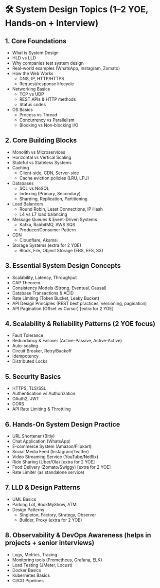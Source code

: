 # 🛠️ System Design Topics (1–2 YOE, Hands-on + Interview)

## 1. Core Foundations
- What is System Design
- HLD vs LLD
- Why companies test system design
- Real-world examples (WhatsApp, Instagram, Zomato)
- How the Web Works
  - DNS, IP, HTTP/HTTPS
  - Request/response lifecycle
- Networking Basics
  - TCP vs UDP
  - REST APIs & HTTP methods
  - Status codes
- OS Basics
  - Process vs Thread
  - Concurrency vs Parallelism
  - Blocking vs Non-blocking I/O

## 2. Core Building Blocks
- Monolith vs Microservices
- Horizontal vs Vertical Scaling
- Stateful vs Stateless Systems
- Caching
  - Client-side, CDN, Server-side
  - Cache eviction policies (LRU, LFU)
- Databases
  - SQL vs NoSQL
  - Indexing (Primary, Secondary)
  - Sharding, Replication, Partitioning
- Load Balancers
  - Round Robin, Least Connections, IP Hash
  - L4 vs L7 load balancing
- Message Queues & Event-Driven Systems
  - Kafka, RabbitMQ, AWS SQS
  - Producer/Consumer Pattern
- CDN
  - Cloudflare, Akamai
- Storage Systems (extra for 2 YOE)
  - Block, File, Object Storage (EBS, EFS, S3)

## 3. Essential System Design Concepts
- Scalability, Latency, Throughput
- CAP Theorem
- Consistency Models (Strong, Eventual, Causal)
- Database Transactions & ACID
- Rate Limiting (Token Bucket, Leaky Bucket)
- API Design Principles (REST best practices, versioning, pagination)
- API Pagination (Offset vs Cursor) [extra for 2 YOE]

## 4. Scalability & Reliability Patterns (2 YOE focus)
- Fault Tolerance
- Redundancy & Failover (Active-Passive, Active-Active)
- Auto-scaling
- Circuit Breaker, Retry/Backoff
- Idempotency
- Distributed Locks

## 5. Security Basics
- HTTPS, TLS/SSL
- Authentication vs Authorization
- OAuth2, JWT
- CORS
- API Rate Limiting & Throttling

## 6. Hands-On System Design Practice
- URL Shortener (Bitly)
- Chat Application (WhatsApp)
- E-commerce System (Amazon/Flipkart)
- Social Media Feed (Instagram/Twitter)
- Video Streaming Service (YouTube/Netflix)
- Ride Sharing (Uber/Ola) [extra for 2 YOE]
- Food Delivery (Zomato/Swiggy) [extra for 2 YOE]
- Rate Limiter (as standalone service)

## 7. LLD & Design Patterns
- UML Basics
- Parking Lot, BookMyShow, ATM
- Design Patterns
  - Singleton, Factory, Strategy, Observer
  - Builder, Proxy (extra for 2 YOE)

## 8. Observability & DevOps Awareness (helps in projects + senior interviews)
- Logs, Metrics, Tracing
- Monitoring tools (Prometheus, Grafana, ELK)
- Load Testing (JMeter, Locust)
- Docker Basics
- Kubernetes Basics
- CI/CD Pipelines

